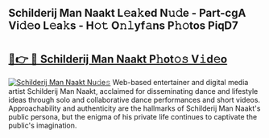 ## Schilderij Man Naakt L𝚎a𝚔ed N𝚞𝚍e - Part-cgA Vi𝚍𝚎o L𝚎a𝚔s - H𝚘𝚝 O𝚗𝚕yf𝚊ns P𝚑𝚘tos PiqD7

# <h2><a href="http://kf4wev.oniu.top/?m=Schilderij+Man+Naakt">🔗👉 🔴 Schilderij Man Naakt P𝚑ot𝚘𝚜 V𝚒d𝚎o</a></h2>

[![Schilderij Man Naakt Nu𝚍e𝚜](https://i.imgur.com/0qMVB7G.gif)](http://kf4wev.oniu.top/?m=Schilderij+Man+Naakt)
Web-based entertainer and digital media artist Schilderij Man Naakt, acclaimed for disseminating dance and lifestyle ideas through solo and collaborative dance performances and short videos. Approachability and authenticity are the hallmarks of Schilderij Man Naakt's public persona, but the enigma of his private life continues to captivate the public's imagination.  
